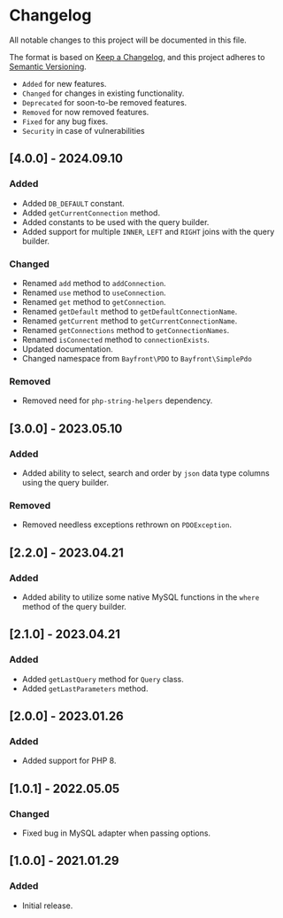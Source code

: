 # Changelog

All notable changes to this project will be documented in this file.

The format is based on [Keep a Changelog](https://keepachangelog.com/en/1.0.0/),
and this project adheres to [Semantic Versioning](https://semver.org/spec/v2.0.0.html).

- `Added` for new features.
- `Changed` for changes in existing functionality.
- `Deprecated` for soon-to-be removed features.
- `Removed` for now removed features.
- `Fixed` for any bug fixes.
- `Security` in case of vulnerabilities

## [4.0.0] - 2024.09.10

### Added

- Added `DB_DEFAULT` constant.
- Added `getCurrentConnection` method.
- Added constants to be used with the query builder.
- Added support for multiple `INNER`, `LEFT` and `RIGHT` joins with the query builder.

### Changed

- Renamed `add` method to `addConnection`.
- Renamed `use` method to `useConnection`.
- Renamed `get` method to `getConnection`.
- Renamed `getDefault` method to `getDefaultConnectionName`.
- Renamed `getCurrent` method to `getCurrentConnectionName`.
- Renamed `getConnections` method to `getConnectionNames`.
- Renamed `isConnected` method to `connectionExists`.
- Updated documentation.
- Changed namespace from `Bayfront\PDO` to `Bayfront\SimplePdo`

### Removed

- Removed need for `php-string-helpers` dependency.

## [3.0.0] - 2023.05.10

### Added

- Added ability to select, search and order by `json` data type columns using the query builder.

### Removed

- Removed needless exceptions rethrown on `PDOException`.

## [2.2.0] - 2023.04.21

### Added

- Added ability to utilize some native MySQL functions in the `where` method of the query builder.

## [2.1.0] - 2023.04.21

### Added

- Added `getLastQuery` method for `Query` class.
- Added `getLastParameters` method.

## [2.0.0] - 2023.01.26

### Added

- Added support for PHP 8.

## [1.0.1] - 2022.05.05

### Changed

- Fixed bug in MySQL adapter when passing options.

## [1.0.0] - 2021.01.29

### Added

- Initial release.